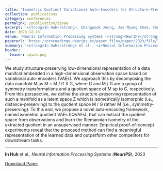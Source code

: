 ```yaml
---
title: "Isometric Quotient Variational Auto-Encoders for Structure-Preserving Representation Learning"
collection: publications
category: conferences
permalink: /publication/iqvae
excerpt: '<strong>In Huh</strong>, Changwook Jeong, Jae Myung Choe, Young-Gu Kim, Dae Sin Kim'
date: 2023-12-15
venue: 'Neural Information Processing Systems (<strong>NeurIPS</strong>)'
paperurl: 'https://proceedings.neurips.cc/paper_files/paper/2023/file/7af8e3dfefe6e3141144197b8fa44f79-Paper-Conference.pdf'
summary: '<strong>In Huh</strong> et al., <i>Neural Information Processing Systems (<strong>NeurIPS</strong>)</i>, 2023'
header:
  teaser: iqvae.png
---
```

We study structure-preserving low-dimensional representation of a data manifold embedded in a high-dimensional observation space based on variational auto-encoders (VAEs). We approach this by decomposing the data manifold M as M = M / G X G, where G and M / G are a group of symmetry transformations and a quotient space of M up to G, respectively. From this perspective, we define the structure-preserving representation of such a manifold as a latent space Z which is isometrically isomorphic (i.e., distance-preserving) to the quotient space M / G rather M (i.e., symmetry-preserving). To this end, we propose a novel auto-encoding framework, named isometric quotient VAEs (IQVAEs), that can extract the quotient space from observations and learn the Riemannian isometry of the extracted quotient in an unsupervised manner. Empirical proof-of-concept experiments reveal that the proposed method can find a meaningful representation of the learned data and outperform other competitors for downstream tasks.

<hr>

<strong>In Huh</strong> et al., <i>Neural Information Processing Systems (<strong>NeurIPS</strong>)</i>, 2023

[Download Paper](https://proceedings.neurips.cc/paper_files/paper/2023/file/7af8e3dfefe6e3141144197b8fa44f79-Paper-Conference.pdf)

